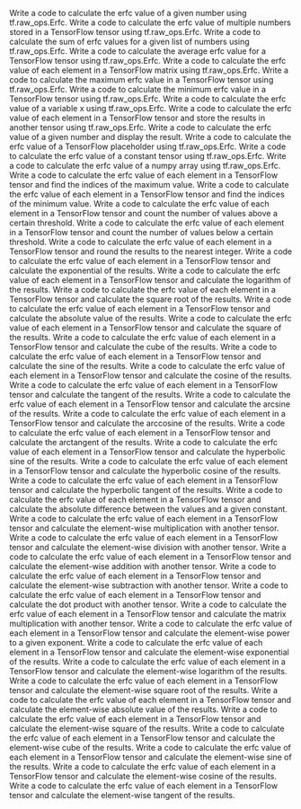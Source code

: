 Write a code to calculate the erfc value of a given number using tf.raw_ops.Erfc.
Write a code to calculate the erfc value of multiple numbers stored in a TensorFlow tensor using tf.raw_ops.Erfc.
Write a code to calculate the sum of erfc values for a given list of numbers using tf.raw_ops.Erfc.
Write a code to calculate the average erfc value for a TensorFlow tensor using tf.raw_ops.Erfc.
Write a code to calculate the erfc value of each element in a TensorFlow matrix using tf.raw_ops.Erfc.
Write a code to calculate the maximum erfc value in a TensorFlow tensor using tf.raw_ops.Erfc.
Write a code to calculate the minimum erfc value in a TensorFlow tensor using tf.raw_ops.Erfc.
Write a code to calculate the erfc value of a variable x using tf.raw_ops.Erfc.
Write a code to calculate the erfc value of each element in a TensorFlow tensor and store the results in another tensor using tf.raw_ops.Erfc.
Write a code to calculate the erfc value of a given number and display the result.
Write a code to calculate the erfc value of a TensorFlow placeholder using tf.raw_ops.Erfc.
Write a code to calculate the erfc value of a constant tensor using tf.raw_ops.Erfc.
Write a code to calculate the erfc value of a numpy array using tf.raw_ops.Erfc.
Write a code to calculate the erfc value of each element in a TensorFlow tensor and find the indices of the maximum value.
Write a code to calculate the erfc value of each element in a TensorFlow tensor and find the indices of the minimum value.
Write a code to calculate the erfc value of each element in a TensorFlow tensor and count the number of values above a certain threshold.
Write a code to calculate the erfc value of each element in a TensorFlow tensor and count the number of values below a certain threshold.
Write a code to calculate the erfc value of each element in a TensorFlow tensor and round the results to the nearest integer.
Write a code to calculate the erfc value of each element in a TensorFlow tensor and calculate the exponential of the results.
Write a code to calculate the erfc value of each element in a TensorFlow tensor and calculate the logarithm of the results.
Write a code to calculate the erfc value of each element in a TensorFlow tensor and calculate the square root of the results.
Write a code to calculate the erfc value of each element in a TensorFlow tensor and calculate the absolute value of the results.
Write a code to calculate the erfc value of each element in a TensorFlow tensor and calculate the square of the results.
Write a code to calculate the erfc value of each element in a TensorFlow tensor and calculate the cube of the results.
Write a code to calculate the erfc value of each element in a TensorFlow tensor and calculate the sine of the results.
Write a code to calculate the erfc value of each element in a TensorFlow tensor and calculate the cosine of the results.
Write a code to calculate the erfc value of each element in a TensorFlow tensor and calculate the tangent of the results.
Write a code to calculate the erfc value of each element in a TensorFlow tensor and calculate the arcsine of the results.
Write a code to calculate the erfc value of each element in a TensorFlow tensor and calculate the arccosine of the results.
Write a code to calculate the erfc value of each element in a TensorFlow tensor and calculate the arctangent of the results.
Write a code to calculate the erfc value of each element in a TensorFlow tensor and calculate the hyperbolic sine of the results.
Write a code to calculate the erfc value of each element in a TensorFlow tensor and calculate the hyperbolic cosine of the results.
Write a code to calculate the erfc value of each element in a TensorFlow tensor and calculate the hyperbolic tangent of the results.
Write a code to calculate the erfc value of each element in a TensorFlow tensor and calculate the absolute difference between the values and a given constant.
Write a code to calculate the erfc value of each element in a TensorFlow tensor and calculate the element-wise multiplication with another tensor.
Write a code to calculate the erfc value of each element in a TensorFlow tensor and calculate the element-wise division with another tensor.
Write a code to calculate the erfc value of each element in a TensorFlow tensor and calculate the element-wise addition with another tensor.
Write a code to calculate the erfc value of each element in a TensorFlow tensor and calculate the element-wise subtraction with another tensor.
Write a code to calculate the erfc value of each element in a TensorFlow tensor and calculate the dot product with another tensor.
Write a code to calculate the erfc value of each element in a TensorFlow tensor and calculate the matrix multiplication with another tensor.
Write a code to calculate the erfc value of each element in a TensorFlow tensor and calculate the element-wise power to a given exponent.
Write a code to calculate the erfc value of each element in a TensorFlow tensor and calculate the element-wise exponential of the results.
Write a code to calculate the erfc value of each element in a TensorFlow tensor and calculate the element-wise logarithm of the results.
Write a code to calculate the erfc value of each element in a TensorFlow tensor and calculate the element-wise square root of the results.
Write a code to calculate the erfc value of each element in a TensorFlow tensor and calculate the element-wise absolute value of the results.
Write a code to calculate the erfc value of each element in a TensorFlow tensor and calculate the element-wise square of the results.
Write a code to calculate the erfc value of each element in a TensorFlow tensor and calculate the element-wise cube of the results.
Write a code to calculate the erfc value of each element in a TensorFlow tensor and calculate the element-wise sine of the results.
Write a code to calculate the erfc value of each element in a TensorFlow tensor and calculate the element-wise cosine of the results.
Write a code to calculate the erfc value of each element in a TensorFlow tensor and calculate the element-wise tangent of the results.